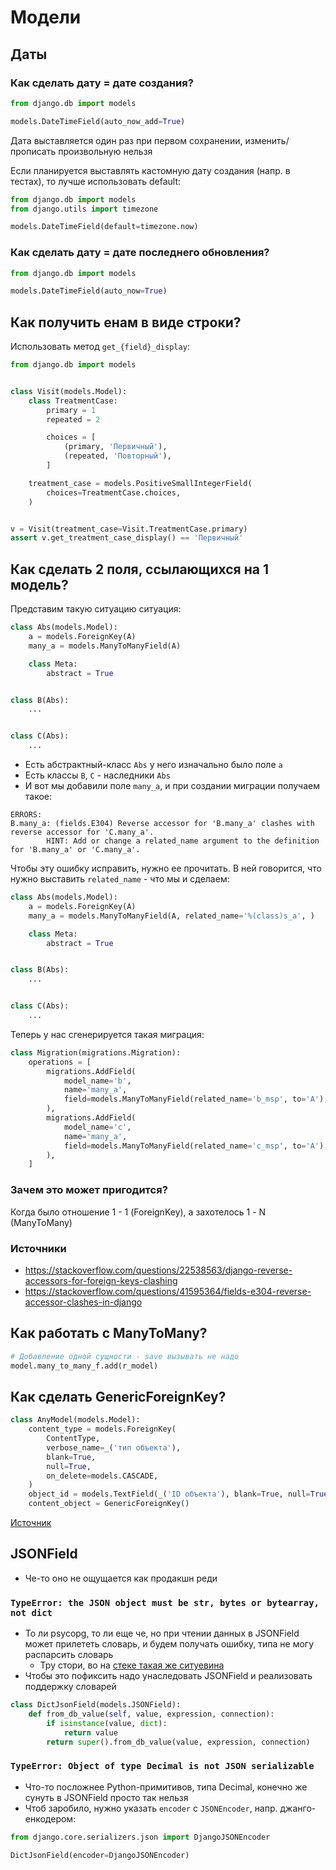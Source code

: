 # Модели

## Даты

### Как сделать дату = дате создания?

```python
from django.db import models

models.DateTimeField(auto_now_add=True)
```

Дата выставляется один раз при первом сохранении, изменить/прописать произвольную нельзя

Если планируется выставлять кастомную дату создания (напр. в тестах), то лучше использовать default:

```python
from django.db import models
from django.utils import timezone

models.DateTimeField(default=timezone.now)
```

### Как сделать дату = дате последнего обновления?

```python
from django.db import models

models.DateTimeField(auto_now=True)
```

## Как получить енам в виде строки?

Использовать метод `get_{field}_display`:

```python
from django.db import models


class Visit(models.Model):
    class TreatmentCase:
        primary = 1
        repeated = 2

        choices = [
            (primary, 'Первичный'),
            (repeated, 'Повторный'),
        ]

    treatment_case = models.PositiveSmallIntegerField(
        choices=TreatmentCase.choices,
    )


v = Visit(treatment_case=Visit.TreatmentCase.primary)
assert v.get_treatment_case_display() == 'Первичный'
```

## Как сделать 2 поля, ссылающихся на 1 модель?

Представим такую ситуацию ситуация:

```python
class Abs(models.Model):
    a = models.ForeignKey(A)
    many_a = models.ManyToManyField(A)

    class Meta:
        abstract = True


class B(Abs):
    ...


class C(Abs):
    ...
```

- Есть абстрактный-класс `Abs` у него изначально было поле `a`
- Есть классы `B`, `C` - наследники `Abs`
- И вот мы добавили поле `many_a`, и при создании миграции получаем такое:

```text
ERRORS:
B.many_a: (fields.E304) Reverse accessor for 'B.many_a' clashes with reverse accessor for 'C.many_a'.
        HINT: Add or change a related_name argument to the definition for 'B.many_a' or 'C.many_a'.
```

Чтобы эту ошибку исправить, нужно ее прочитать. В ней говорится, что нужно выставить `related_name` - что мы и сделаем:

```python
class Abs(models.Model):
    a = models.ForeignKey(A)
    many_a = models.ManyToManyField(A, related_name='%(class)s_a', )

    class Meta:
        abstract = True


class B(Abs):
    ...


class C(Abs):
    ...
```

Теперь у нас сгенерируется такая миграция:

```python
class Migration(migrations.Migration):
    operations = [
        migrations.AddField(
            model_name='b',
            name='many_a',
            field=models.ManyToManyField(related_name='b_msp', to='A'),
        ),
        migrations.AddField(
            model_name='c',
            name='many_a',
            field=models.ManyToManyField(related_name='c_msp', to='A'),
        ),
    ]
```

### Зачем это может пригодится?

Когда было отношение 1 - 1 (ForeignKey), а захотелось 1 - N (ManyToMany)

### Источники

- https://stackoverflow.com/questions/22538563/django-reverse-accessors-for-foreign-keys-clashing
- https://stackoverflow.com/questions/41595364/fields-e304-reverse-accessor-clashes-in-django

## Как работать с ManyToMany?

```python
# Добавление одной сущности - save вызывать не надо
model.many_to_many_f.add(r_model) 
```

## Как сделать GenericForeignKey?

```python
class AnyModel(models.Model):
    content_type = models.ForeignKey(
        ContentType,
        verbose_name=_('тип объекта'),
        blank=True,
        null=True,
        on_delete=models.CASCADE,
    )
    object_id = models.TextField(_('ID объекта'), blank=True, null=True, db_index=True)
    content_object = GenericForeignKey()
```

[Источник](https://stackoverflow.com/a/27912261/5500609)

## JSONField

- Че-то оно не ощущается как продакшн реди

### `TypeError: the JSON object must be str, bytes or bytearray, not dict`

- То ли psycopg, то ли еще че, но при чтении данных в JSONField может прилететь словарь, и будем получать ошибку, типа
  не могу распарсить словарь
    - Тру стори, во на [стеке такая же ситуевина](https://stackoverflow.com/q/72045796/5500609)
- Чтобы это пофиксить надо унаследовать JSONField и реализовать поддержку словарей

```python
class DictJsonField(models.JSONField):
    def from_db_value(self, value, expression, connection):
        if isinstance(value, dict):
            return value
        return super().from_db_value(value, expression, connection)
```

### `TypeError: Object of type Decimal is not JSON serializable`

- Что-то посложнее Python-примитивов, типа Decimal, конечно же сунуть в JSONField просто так нельзя
- Чтоб заробило, нужно указать `encoder` с `JSONEncoder`, напр. джанго-енкодером:

```python
from django.core.serializers.json import DjangoJSONEncoder

DictJsonField(encoder=DjangoJSONEncoder)
```
